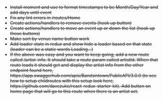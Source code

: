 <ul>
      <li><strike>Install moment and use to format timestamps to be Month/Day/Year and add days until event</strike></li>
      <li><strike>Fix any lint errors in /routes/Home</strike></li>
      <li><strike>Create actions/handlers to remove events (hook up button)</strike></li>
      <li><strike>Create actions/handlers to move an event up or down the list (hook up those buttons)</strike></li>
      <li><strike>Make sort by venue name button work</strike></li>
      <li><strike>Add loader state in redux and show hide a loader based on that state (loader can be a static words Loading...)</strike></li>
      <li><strike>If the above was easy and you want to keep going, add a new route called /artist-info. It should take a route param called artistId. When that route loads it should get and display the artist info from the other endpoint found here, https://app.swaggerhub.com/apis/Bandsintown/PublicAPI/3.0.0 (to see how to setup childroutes with this setup look here, https://github.com/davezuko/react-redux-starter-kit). Add button on home page that will go to this route when there is an artist set.</strike></li>
    </ul>

